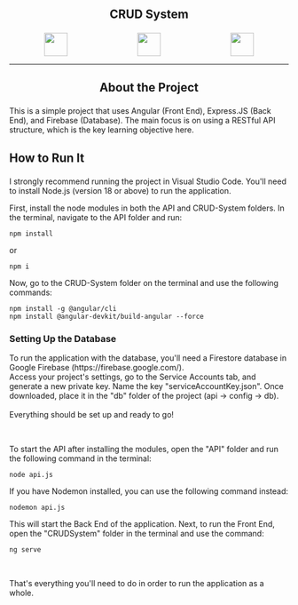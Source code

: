 <div align="center">

## <p style="margin-top: -0.5em;">CRUD System</p>

</div>

<div id="images" style="display: flex; justify-content: space-around;" align="center">

<img src="https://img.shields.io/badge/Angular-DD0031?style=for-the-badge&logo=angular&logoColor=white" style="height: 3em;"/>

<img src="https://img.shields.io/badge/Express.JS-43853D?style=for-the-badge&logo=node.js&logoColor=white" style="height: 3em;"/>

<img src="https://img.shields.io/badge/Firebase-000?style=for-the-badge&logo=firebase&logoColor=ffca2" style="height: 3em;"/>

</div>

---

<div id="about">

## <p align="center">About the Project</p>

<p>This is a simple project that uses Angular (Front End), Express.JS (Back End), and Firebase (Database). The main focus is on using a RESTful API structure, which is the key learning objective here.</p>

</div>

<div id="how-to-use">

## <p>How to Run It</p>

<p>I strongly recommend running the project in Visual Studio Code. You'll need to install Node.js (version 18 or above) to run the application.

First, install the node modules in both the API and CRUD-System folders. In the terminal, navigate to the API folder and run:

    npm install

or

    npm i

Now, go to the CRUD-System folder on the terminal and use the following commands:

    npm install -g @angular/cli
    npm install @angular-devkit/build-angular --force

### <p>Setting Up the Database</p>

<p>To run the application with the database, you'll need a Firestore database in Google Firebase (https://firebase.google.com/). <br>
Access your project's settings, go to the Service Accounts tab, and generate a new private key. Name the key "serviceAccountKey.json". Once downloaded, place it in the "db" folder of the project (api -> config -> db). <br><br>
Everything should be set up and ready to go!
</p>

<br>

To start the API after installing the modules, open the "API" folder and run the following command in the terminal:

    node api.js

If you have Nodemon installed, you can use the following command instead:

    nodemon api.js

This will start the Back End of the application. Next, to run the Front End, open the "CRUDSystem" folder in the terminal and use the command:

    ng serve

</p>

<br>

<p> That's everything you'll need to do in order to run the application as a whole. </p>

</div>
